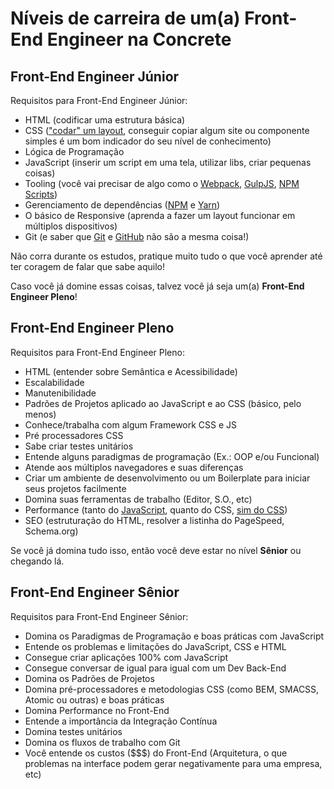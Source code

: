 # Níveis de carreira de um(a) Front-End Engineer na Concrete

## Front-End Engineer Júnior

Requisitos para Front-End Engineer Júnior:

* HTML (codificar uma estrutura básica)
* CSS (["codar" um layout](http://pt-br.learnlayout.com/), conseguir copiar algum site ou componente simples é um bom indicador do seu nível de conhecimento)
* Lógica de Programação
* JavaScript (inserir um script em uma tela, utilizar libs, criar pequenas coisas)
* Tooling (você vai precisar de algo como o [Webpack](https://webpack.github.io/), [GulpJS](http://gulpjs.com/), [NPM Scripts](https://docs.npmjs.com/misc/scripts))
* Gerenciamento de dependências ([NPM](https://npmjs.org/) e [Yarn](https://yarnpkg.com/pt-BR/))
* O básico de Responsive (aprenda a fazer um layout funcionar em múltiplos dispositivos)
* Git (e saber que [Git](https://git-scm.com/) e [GitHub](http://github.com/) não são a mesma coisa!)

Não corra durante os estudos, pratique muito tudo o que você aprender até ter coragem de falar que sabe aquilo!

Caso você já domine essas coisas, talvez você já seja um(a) **Front-End Engineer Pleno**!

## Front-End Engineer Pleno

Requisitos para Front-End Engineer Pleno:

* HTML (entender sobre Semântica e Acessibilidade)
* Escalabilidade
* Manutenibilidade
* Padrões de Projetos aplicado ao JavaScript e ao CSS (básico, pelo menos)
* Conhece/trabalha com algum Framework CSS e JS
* Pré processadores CSS
* Sabe criar testes unitários
* Entende alguns paradigmas de programação (Ex.: OOP e/ou Funcional)
* Atende aos múltiplos navegadores e suas diferenças
* Criar um ambiente de desenvolvimento ou um Boilerplate para iniciar seus projetos facilmente
* Domina suas ferramentas de trabalho (Editor, S.O., etc)
* Performance (tanto do [JavaScript](https://www.smashingmagazine.com/2012/11/writing-fast-memory-efficient-javascript/), quanto do CSS, [sim do CSS](https://developer.mozilla.org/en-US/docs/Web/Guide/CSS/Writing_efficient_CSS))
* SEO (estruturação do HTML, resolver a listinha do PageSpeed, Schema.org)

Se você já domina tudo isso, então você deve estar no nível **Sênior** ou chegando lá.

## Front-End Engineer Sênior

Requisitos para Front-End Engineer Sênior:

* Domina os Paradigmas de Programação e boas práticas com JavaScript
* Entende os problemas e limitações do JavaScript, CSS e HTML
* Consegue criar aplicações 100% com JavaScript
* Consegue conversar de igual para igual com um Dev Back-End
* Domina os Padrões de Projetos
* Domina pré-processadores e metodologias CSS (como BEM, SMACSS, Atomic ou outras) e boas práticas
* Domina Performance no Front-End
* Entende a importância da Integração Contínua
* Domina testes unitários
* Domina os fluxos de trabalho com Git
* Você entende os custos ($$$) do Front-End (Arquitetura, o que problemas na interface podem gerar negativamente para uma empresa, etc)
